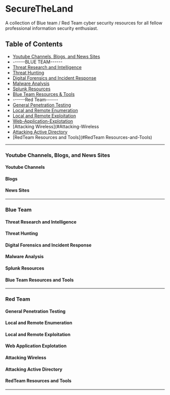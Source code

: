# SecureTheLand

A collection of Blue team / Red Team cyber security resources for all fellow professional information security enthusiast.



## Table of Contents
* [Youtube Channels, Blogs, and News Sites](#Youtube-Channels,-Blogs,-and-News-Sites)
* ------BLUE TEAM------
* [Threat Research and Intelligence](#threat-research-and-intelligence)
* [Threat Hunting](#threat-hunting)
* [Digital Forensics and Incident Response](#Digital-Forensics-and-Incident-Response)
* [Malware Analysis](#Malware-Analysis)
* [Splunk Resources](#Splunk-Resources)
* [Blue Team Resources & Tools](#Blue-Team-Resources-and-Tools)
* ------Red Team------
* [General Penetration Testing](#general-penetration-testing)
* [Local and Remote Enumeration](Local-and-Remote-Enumeration)
* [Local and Remote Exploitation](#Local-and-Remote-Exploitation)
* [Web-Application-Explotation](#Web-Application-Explotation)
* [Attacking Wireless](#Attacking-Wireless
* [Attacking Active Directory](#Attacking-Active-Directory) 
* [RedTeam Resources and Tools](#RedTeam Resources-and-Tools)
---

### Youtube Channels, Blogs, and News Sites
#### Youtube Channels
#### Blogs
#### News Sites
---
### Blue Team
#### Threat Research and Intelligence
#### Threat Hunting
#### Digital Forensics and Incident Response
#### Malware Analysis
#### Splunk Resources
#### Blue Team Resources and Tools
---
### Red Team
#### General Penetration Testing
#### Local and Remote Enumeration
#### Local and Remote Exploitation
#### Web Application Explotation
#### Attacking Wireless
#### Attacking Active Directory
#### RedTeam Resources and Tools
---

